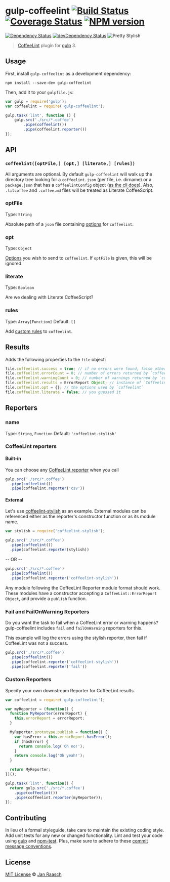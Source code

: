 # gulp-coffeelint [![Build Status][travis-image]][travis-url] [![Coverage Status][coveralls-image]][coveralls-url] [![NPM version][npm-image]][npm-url]
[![Dependency Status][depstat-image]][depstat-url] [![devDependency Status][devdepstat-image]][devdepstat-url] ![Pretty Stylish](http://img.shields.io/badge/pretty-stylish-ff69b4.svg)

> [CoffeeLint](http://www.coffeelint.org/) plugin for [gulp][gulp] 3.

## Usage

First, install `gulp-coffeelint` as a development dependency:

```shell
npm install --save-dev gulp-coffeelint
```

Then, add it to your `gulpfile.js`:

```javascript
var gulp = require('gulp');
var coffeelint = require('gulp-coffeelint');

gulp.task('lint', function () {
    gulp.src('./src/*.coffee')
        .pipe(coffeelint())
        .pipe(coffeelint.reporter())
});
```

## API

### `coffeelint([optFile,] [opt,] [literate,] [rules])`
All arguments are optional. By default `gulp-coffeelint` will walk up the directory tree looking for a `coffeelint.json` (per file, i.e. dirname) or a `package.json` that has a `coffeelintConfig` object ([as the cli does](http://www.coffeelint.org/#usage)). Also, `.litcoffee` and `.coffee.md` files will be treated as Literate CoffeeScript.

### optFile
Type: `String`

Absolute path of a `json` file containing [options][coffeelint-options] for `coffeelint`.

### opt
Type: `Object`

[Options][coffeelint-options] you wish to send to `coffeelint`. If `optFile` is given, this will be ignored.

### literate
Type: `Boolean`

Are we dealing with Literate CoffeeScript?

### rules
Type: `Array[Function]`
Default: `[]`

Add [custom rules](http://www.coffeelint.org/#api) to `coffeelint`.

## Results

Adds the following properties to the `file` object:
```javascript
file.coffeelint.success = true; // if no errors were found, false otherwise
file.coffeelint.errorCount = 0; // number of errors returned by `coffeelint`
file.coffeelint.warningCount = 0; // number of warnings returned by `coffeelint`
file.coffeelint.results = ErrorReport Object; // instance of `Coffeelint::ErrorReport` , see https://github.com/clutchski/coffeelint/blob/master/src/error_report.coffee
file.coffeelint.opt = {}; // the options used by `coffeelint`
file.coffeelint.literate = false; // you guessed it
```

## Reporters

### name
Type: `String`, `Function`
Default: `'coffeelint-stylish'`

### CoffeeLint reporters

#### Built-in

You can choose any [CoffeeLint reporter](https://github.com/clutchski/coffeelint/tree/master/src/reporters)
when you call

```js
gulp.src('./src/*.coffee')
  .pipe(coffeelint())
  .pipe(coffeelint.reporter('csv'))
```

#### External

Let's use [coffeelint-stylish](https://github.com/janraasch/coffeelint-stylish) as an example. External modules can be referenced either as
the reporter's constructor function or as its module name.

```js
var stylish = require('coffeelint-stylish');

gulp.src('./src/*.coffee')
  .pipe(coffeelint())
  .pipe(coffeelint.reporter(stylish))
```

-- OR --

```js
gulp.src('./src/*.coffee')
  .pipe(coffeelint())
  .pipe(coffeelint.reporter('coffeelint-stylish'))
```

Any module following the CoffeeLint Reporter module format should work. These modules have a constructor accepting a `CoffeeLint::ErrorReport Object`, and provide a `publish` function.

### Fail and FailOnWarning Reporters

Do you want the task to fail when a CoffeeLint error or warning happens? gulp-coffeelint includes `fail` and `failOnWarning` reporters for this.

This example will log the errors using the stylish reporter, then fail if CoffeeLint was not a success.

```js
gulp.src('./src/*.coffee')
  .pipe(coffeelint())
  .pipe(coffeelint.reporter('coffeelint-stylish'))
  .pipe(coffeelint.reporter('fail'))
```

### Custom Reporters

Specify your own downstream Reporter for CoffeeLint results.

```js
var coffeelint = require('gulp-coffeelint');

var myReporter = (function() {
  function MyReporter(errorReport) {
    this.errorReport = errorReport;
  }

  MyReporter.prototype.publish = function() {
    var hasError = this.errorReport.hasError();
    if (hasError) {
      return console.log('Oh no!');
    }
    return console.log('Oh yeah!');
  }

  return MyReporter;
})();

gulp.task('lint', function() {
  return gulp.src('./src/*.coffee')
    .pipe(coffeelint())
    .pipe(coffeelint.reporter(myReporter));
});
```


## Contributing
In lieu of a formal styleguide, take care to maintain the existing coding style. Add unit tests for any new or changed functionality. Lint and test your code using [gulp][gulp] and [npm-test](https://npmjs.org/doc/test.html). Plus, make sure to adhere to these [commit message conventions](https://docs.google.com/document/d/1QrDFcIiPjSLDn3EL15IJygNPiHORgU1_OOAqWjiDU5Y/edit#heading=h.uyo6cb12dt6w).

## License

[MIT License](http://en.wikipedia.org/wiki/MIT_License) © [Jan Raasch](http://janraasch.com)

[gulp]: http://gulpjs.com/
[coffeelint-options]: http://www.coffeelint.org/#options

[npm-url]: https://npmjs.org/package/gulp-coffeelint
[npm-image]: http://img.shields.io/npm/v/gulp-coffeelint.svg

[travis-url]: http://travis-ci.org/janraasch/gulp-coffeelint
[travis-image]: https://travis-ci.org/janraasch/gulp-coffeelint.svg?branch=master

[coveralls-url]: https://coveralls.io/r/janraasch/gulp-coffeelint
[coveralls-image]: https://img.shields.io/coveralls/janraasch/gulp-coffeelint.svg

[depstat-url]: https://david-dm.org/janraasch/gulp-coffeelint
[depstat-image]: https://david-dm.org/janraasch/gulp-coffeelint.svg

[devdepstat-url]: https://david-dm.org/janraasch/gulp-coffeelint#info=devDependencies
[devdepstat-image]: https://david-dm.org/janraasch/gulp-coffeelint/dev-status.svg
